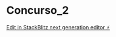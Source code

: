 # Concurso_2

[Edit in StackBlitz next generation editor ⚡️](https://stackblitz.com/~/github.com/aronvaldivia/Concurso_2)